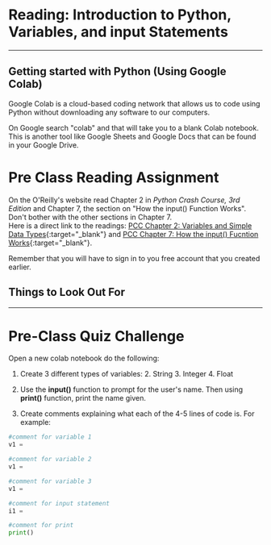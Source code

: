 #  Reading: Introduction to Python, Variables, and input Statements

---

## Getting started with Python (Using Google Colab)

Google Colab is a cloud-based coding network that allows us to code using Python without downloading any software to our computers. 

On Google search "colab" and that will take you to a blank Colab notebook. This is another tool like Google Sheets and Google Docs that can be found in your Google Drive.

# Pre Class Reading Assignment

On the O'Reilly's website read Chapter 2 in _Python Crash Course, 3rd Edition_  and Chapter 7, the section on "How the input() Function Works". Don't bother with the other sections in Chapter 7.
</br>Here is a direct link to the readings: [PCC Chapter 2: Variables and Simple Data Types](https://learning.oreilly.com/library/view/python-crash-course/9781098156664/c02.xhtml){:target="_blank"} and [PCC Chapter 7: How the input() Fucntion Works](https://learning.oreilly.com/library/view/python-crash-course/9781098156664/c07.xhtml#h1-502703c07-0001){:target="_blank"}.

Remember that you will have to sign in to you free account that you created earlier.

## Things to Look Out For



---

# Pre-Class Quiz Challenge

Open a new colab notebook do the following:

1. Create 3 different types of variables:
      2. String
      3. Integer
      4. Float

2. Use the **input()** function to prompt for the user's name. Then using **print()** function, print the name given.

3. Create comments explaining what each of the 4-5 lines of code is. For example:

```python
#comment for variable 1
v1 =

#comment for variable 2
v1 =

#comment for variable 3
v1 =

#comment for input statement
i1 =

#comment for print
print()
```